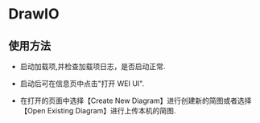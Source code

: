 # DrawIO

## 使用方法

- 启动加载项,并检查加载项日志，是否启动正常.

- 启动后可在信息页中点击"打开 WEI UI".

- 在打开的页面中选择【Create New Diagram】进行创建新的简图或者选择【Open Existing Diagram】进行上传本机的简图.

